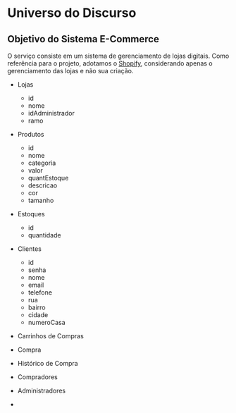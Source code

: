 <h1> 
    Universo do Discurso
</h1>

<h2>
    Objetivo do Sistema E-Commerce
</h2>

O serviço consiste em um sistema de gerenciamento de lojas digitais. Como referência para o projeto, adotamos o [Shopify](https://shopify.com/), considerando apenas o gerenciamento das lojas e não sua criação.


- Lojas
    - id
    - nome
    - idAdministrador
    - ramo
- Produtos
    - id
    - nome
    - categoria
    - valor
    - quantEstoque
    - descricao
    - cor
    - tamanho
- Estoques
    - id
    - quantidade
- Clientes
    - id
    - senha
    - nome
    - email
    - telefone
    - rua
    - bairro
    - cidade
    - numeroCasa

- Carrinhos de Compras
- Compra
- Histórico de Compra
- Compradores
- Administradores


- 